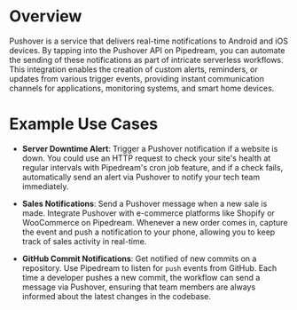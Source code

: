 # Overview

Pushover is a service that delivers real-time notifications to Android and iOS devices. By tapping into the Pushover API on Pipedream, you can automate the sending of these notifications as part of intricate serverless workflows. This integration enables the creation of custom alerts, reminders, or updates from various trigger events, providing instant communication channels for applications, monitoring systems, and smart home devices.

# Example Use Cases

- **Server Downtime Alert**: Trigger a Pushover notification if a website is down. You could use an HTTP request to check your site's health at regular intervals with Pipedream's cron job feature, and if a check fails, automatically send an alert via Pushover to notify your tech team immediately.

- **Sales Notifications**: Send a Pushover message when a new sale is made. Integrate Pushover with e-commerce platforms like Shopify or WooCommerce on Pipedream. Whenever a new order comes in, capture the event and push a notification to your phone, allowing you to keep track of sales activity in real-time.

- **GitHub Commit Notifications**: Get notified of new commits on a repository. Use Pipedream to listen for `push` events from GitHub. Each time a developer pushes a new commit, the workflow can send a message via Pushover, ensuring that team members are always informed about the latest changes in the codebase.
